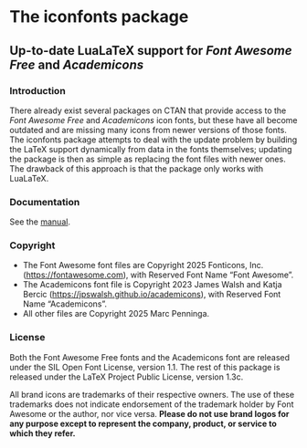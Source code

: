 # The <span class=sans-serif>iconfonts</span> package

## Up-to-date LuaLaTeX support for _Font Awesome Free_ and _Academicons_


### Introduction

There already exist several packages on CTAN that provide access to
the _Font Awesome Free_ and _Academicons_ icon fonts, but these have
all become outdated and are missing many icons from newer versions
of those fonts. The <span class="sans-serif">iconfonts</span> package
attempts to deal with the update problem by building the LaTeX support
dynamically from data in the fonts themselves; updating the package
is then as simple as replacing the font files with newer ones.
The drawback of this approach is that the package only works with LuaLaTeX.

### Documentation

See the [manual](https://github.com/drs-p/iconfonts/blob/main/texmf/doc/latex/iconfonts/iconfonts.pdf).

### Copyright

-   The Font Awesome font files are Copyright 2025 Fonticons, Inc.
    (<https://fontawesome.com>), with Reserved Font Name “Font Awesome”.
-   The Academicons font file is Copyright 2023 James Walsh and Katja Bercic
    (<https://jpswalsh.github.io/academicons>),
    with Reserved Font Name “Academicons”.
-   All other files are Copyright 2025 Marc Penninga.

### License

Both the Font Awesome Free fonts and the Academicons font are released under
the SIL Open Font License, version 1.1. The rest of this package is released
under the LaTeX Project Public License, version 1.3c.

All brand icons are trademarks of their respective owners. The use of these
trademarks does not indicate endorsement of the trademark holder by Font
Awesome or the author, nor vice versa. **Please do not use brand logos for any
purpose except to represent the company, product, or service to which they
refer.**
